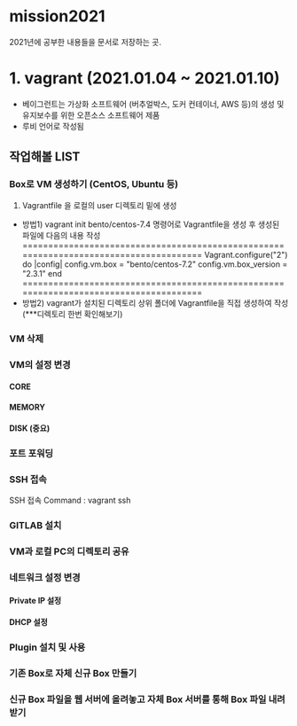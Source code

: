 # mission2021
2021년에 공부한 내용들을 문서로 저장하는 곳.
# 1. vagrant (2021.01.04 ~ 2021.01.10)
- 베이그런트는 가상화 소프트웨어 (버추얼박스, 도커 컨테이너, AWS 등)의 생성 및 유지보수를 위한 오픈소스 소프트웨어 제품
- 루비 언어로 작성됨

## 작업해볼 LIST
### Box로 VM 생성하기 (CentOS, Ubuntu 등)
 1. Vagrantfile 을 로컬의 user 디렉토리 밑에 생성
 - 방법1) vagrant init bento/centos-7.4 명령어로 Vagrantfile을 생성 후 생성된 파일에 다음의 내용 작성 
======================================================================================
Vagrant.configure("2") do |config|
  config.vm.box = "bento/centos-7.2"
  config.vm.box_version = "2.3.1"
end
======================================================================================
 - 방법2) vagrant가 설치된 디렉토리 상위 폴더에 Vagrantfile을 직접 생성하여 작성 (***디렉토리 한번 확인해보기)
### VM 삭제
### VM의 설정 변경
#### CORE
#### MEMORY
#### DISK (중요)
### 포트 포워딩

### SSH 접속
SSH 접속 Command : vagrant ssh 

### GITLAB 설치
### VM과 로컬 PC의 디렉토리 공유
### 네트워크 설정 변경
#### Private IP 설정
#### DHCP 설정
### Plugin 설치 및 사용
### 기존 Box로 자체 신규 Box 만들기
### 신규 Box 파일을 웹 서버에 올려놓고 자체 Box 서버를 통해 Box 파일 내려받기
